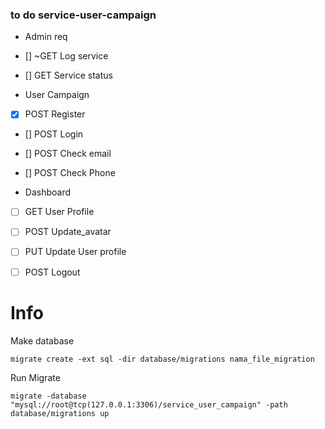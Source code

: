 ### to do service-user-campaign


- Admin req
- [] ~GET Log service
- [] GET Service status

- User Campaign
- [x] POST Register
- [] POST Login
- [] POST Check email
- [] POST Check Phone

- Dashboard
- [ ] GET User Profile
- [ ] POST Update_avatar
- [ ] PUT Update User profile

- [ ] POST Logout

# Info

Make database

`migrate create -ext sql -dir database/migrations nama_file_migration`

Run Migrate

```
migrate -database "mysql://root@tcp(127.0.0.1:3306)/service_user_campaign" -path database/migrations up
```
